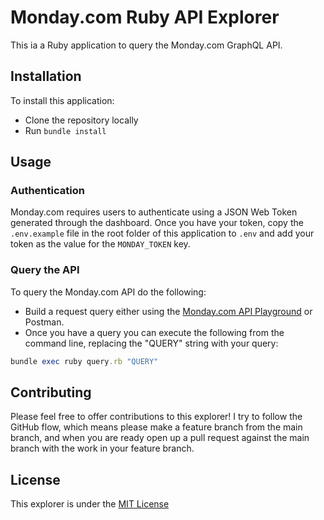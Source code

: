 # Monday.com Ruby API Explorer

This ia a Ruby application to query the Monday.com GraphQL API.

## Installation

To install this application:

* Clone the repository locally
* Run `bundle install`

## Usage

### Authentication

Monday.com requires users to authenticate using a JSON Web Token generated through the dashboard. Once you have your token, copy the `.env.example` file in the root folder of this application to `.env` and add your token as the value for the `MONDAY_TOKEN` key.

### Query the API

To query the Monday.com API do the following:

* Build a request query either using the [Monday.com API Playground](https://israelrb.monday.com/apps/playground) or Postman.
* Once you have a query you can execute the following from the command line, replacing the "QUERY" string with your query:

```ruby
bundle exec ruby query.rb "QUERY"
```

## Contributing

Please feel free to offer contributions to this explorer! I try to follow the GitHub flow, which means please make a feature branch from the main branch, and when you are ready open up a pull request against the main branch with the work in your feature branch.

## License

This explorer is under the [MIT License](LICENSE.txt)
